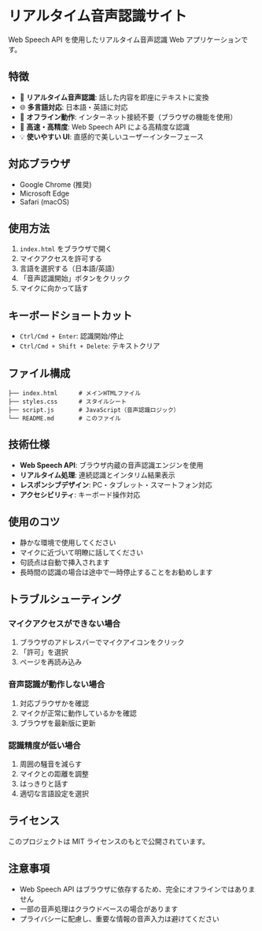 # リアルタイム音声認識サイト

Web Speech API を使用したリアルタイム音声認識 Web アプリケーションです。

## 特徴

- 🎤 **リアルタイム音声認識**: 話した内容を即座にテキストに変換
- 🌐 **多言語対応**: 日本語・英語に対応
- 📱 **オフライン動作**: インターネット接続不要（ブラウザの機能を使用）
- 🚀 **高速・高精度**: Web Speech API による高精度な認識
- 💡 **使いやすい UI**: 直感的で美しいユーザーインターフェース

## 対応ブラウザ

- Google Chrome (推奨)
- Microsoft Edge
- Safari (macOS)

## 使用方法

1. `index.html` をブラウザで開く
2. マイクアクセスを許可する
3. 言語を選択する（日本語/英語）
4. 「音声認識開始」ボタンをクリック
5. マイクに向かって話す

## キーボードショートカット

- `Ctrl/Cmd + Enter`: 認識開始/停止
- `Ctrl/Cmd + Shift + Delete`: テキストクリア

## ファイル構成

```
├── index.html      # メインHTMLファイル
├── styles.css      # スタイルシート
├── script.js       # JavaScript（音声認識ロジック）
└── README.md       # このファイル
```

## 技術仕様

- **Web Speech API**: ブラウザ内蔵の音声認識エンジンを使用
- **リアルタイム処理**: 連続認識とインタリム結果表示
- **レスポンシブデザイン**: PC・タブレット・スマートフォン対応
- **アクセシビリティ**: キーボード操作対応

## 使用のコツ

- 静かな環境で使用してください
- マイクに近づいて明瞭に話してください
- 句読点は自動で挿入されます
- 長時間の認識の場合は途中で一時停止することをお勧めします

## トラブルシューティング

### マイクアクセスができない場合

1. ブラウザのアドレスバーでマイクアイコンをクリック
2. 「許可」を選択
3. ページを再読み込み

### 音声認識が動作しない場合

1. 対応ブラウザかを確認
2. マイクが正常に動作しているかを確認
3. ブラウザを最新版に更新

### 認識精度が低い場合

1. 周囲の騒音を減らす
2. マイクとの距離を調整
3. はっきりと話す
4. 適切な言語設定を選択

## ライセンス

このプロジェクトは MIT ライセンスのもとで公開されています。

## 注意事項

- Web Speech API はブラウザに依存するため、完全にオフラインではありません
- 一部の音声処理はクラウドベースの場合があります
- プライバシーに配慮し、重要な情報の音声入力は避けてください
